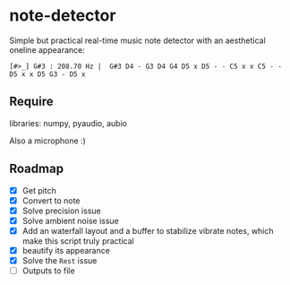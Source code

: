 # note-detector
Simple but practical real-time music note detector with an aesthetical oneline appearance:

```
[#>_] G#3 : 208.70 Hz |  G#3 D4 - G3 D4 G4 D5 x D5 - - C5 x x C5 - - D5 x x D5 G3 - D5 x       
```

## Require
libraries: numpy, pyaudio, aubio

Also a microphone :)

## Roadmap
- [x] Get pitch
- [x] Convert to note
- [x] Solve precision issue
- [x] Solve ambient noise issue
- [x] Add an waterfall layout and a buffer to stabilize vibrate notes, which make this script truly practical
- [x] beautify its appearance
- [x] Solve the `Rest` issue
- [ ] Outputs to file
